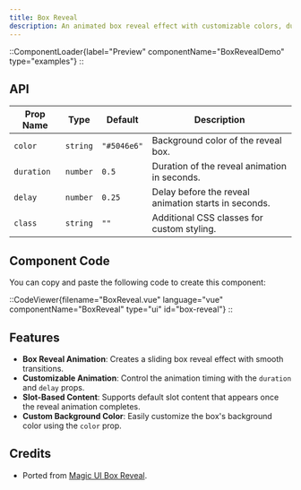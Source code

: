 ```yaml
---
title: Box Reveal
description: An animated box reveal effect with customizable colors, duration, and delay.
---
```


::ComponentLoader{label="Preview" componentName="BoxRevealDemo" type="examples"}
::

## API

| Prop Name  | Type     | Default     | Description                                          |
| ---------- | -------- | ----------- | ---------------------------------------------------- |
| `color`    | `string` | `"#5046e6"` | Background color of the reveal box.                  |
| `duration` | `number` | `0.5`       | Duration of the reveal animation in seconds.         |
| `delay`    | `number` | `0.25`      | Delay before the reveal animation starts in seconds. |
| `class`    | `string` | `""`        | Additional CSS classes for custom styling.           |

## Component Code

You can copy and paste the following code to create this component:

::CodeViewer{filename="BoxReveal.vue" language="vue" componentName="BoxReveal" type="ui" id="box-reveal"}
::

## Features

- **Box Reveal Animation**: Creates a sliding box reveal effect with smooth transitions.
- **Customizable Animation**: Control the animation timing with the `duration` and `delay` props.
- **Slot-Based Content**: Supports default slot content that appears once the reveal animation completes.
- **Custom Background Color**: Easily customize the box's background color using the `color` prop.

## Credits

- Ported from [Magic UI Box Reveal](https://magicui.design/docs/components/box-reveal).
